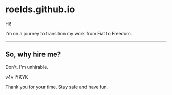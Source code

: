 # roelds.github.io

Hi!

I'm on a journey to transition my work from Fiat to Freedom.

---

So, why hire me?
--
Don't. I'm unhirable.

v4v
IYKYK

Thank you for your time. Stay safe and have fun.
